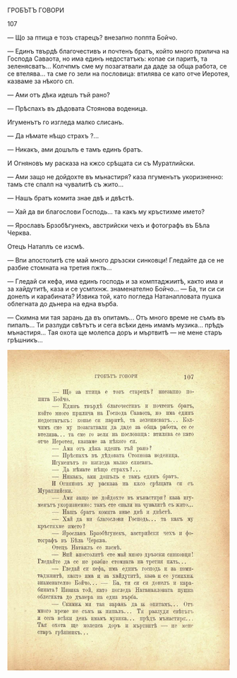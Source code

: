 ﻿ГРОБЪТЪ ГОВОРИ

107

— Що за птица е тозъ старецъ? внезапно поппта Бойчо.

— Единъ твърдѣ благочестивъ и почтенъ братъ, който много прилича на Господа Саваота, но има единъ недостатъкъ: копае си паритѣ, та зеленясватъ... Колчпмъ сме му позагатвали да даде за обща работа, се се втелява... та сме го зели на пословица: втилява се като отче Иеротея, казваме за нѣкого сп.

— Ами отъ дѣка идешъ тъй рано?

— Прѣспахъ въ дѣдовата Стоянова воденица.

Игуменътъ го изгледа малко слисанъ.

— Да нѣмате нѣщо страхъ ?...

— Никакъ, ами дошълъ е тамъ единъ братъ.

И Огняновъ му расказа на кжсо срѣщата си съ Муратлийски.

— Ами защо не дойдохте въ мънастиря? каза пгуменътъ укоризненно: тамъ сте спалп на чувалитѣ съ жито...

— Нашъ братъ комита знае двѣ и двѣстѣ.

— Хай да ви благослови Господь... та какъ му кръстихме името?

— Ярославъ Брзобѣгунекъ, австрийски чехъ и фотографъ въ Бѣла Черква.

Отецъ Натаплъ се изсмѣ.

— Впи апостолитѣ сте май много дръзски синковци! Гледайте да се не разбие стомната на третия пжть...

— Гледай си кефа, има единъ господь и за комптаджиитѣ, както има и за хайдутитѣ, каза и се усмпхнж. знаменателно Бойчо... — Ба, ти си си донелъ и карабината? Извика той, като погледа Натанапловата пушка облегната до дънера на една върба.

— Скимна ми тая зарань да въ опитамъ... Отъ много време не съмъ въ пипалъ... Ти разлуди свѣтътъ и сега всѣки день имамъ музика... прѣдъ мънастиря... Тая охота ще молепса доръ и мъртвитѣ — не мене старъ грѣшникъ...

![original](images/124.jpg)


